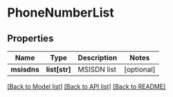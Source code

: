 # PhoneNumberList

## Properties
Name | Type | Description | Notes
------------ | ------------- | ------------- | -------------
**msisdns** | **list[str]** | MSISDN list | [optional] 

[[Back to Model list]](../README.md#documentation-for-models) [[Back to API list]](../README.md#documentation-for-api-endpoints) [[Back to README]](../README.md)


